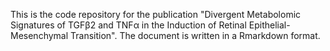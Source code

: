 This is the code repository for the publication "Divergent Metabolomic Signatures of TGFβ2 and TNFα in the Induction of Retinal Epithelial-Mesenchymal Transition". The document is written in a Rmarkdown format.
